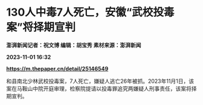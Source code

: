 # 130人中毒7人死亡，安徽“武校投毒案”将择期宣判
**澎湃新闻记者：祝文博 编辑：胡宝秀 素材来源：澎湃新闻**

**2023-11-01 16:32**

**https://m.thepaper.cn/detail/25146549**

和县南北少林武校投毒案，7人死亡，嫌疑人逃亡26年被抓。2023年11月1日，该案在马鞍山中院开庭审理，检察院提请以投毒罪追究两嫌疑人刑事责任，该案将择期宣判。